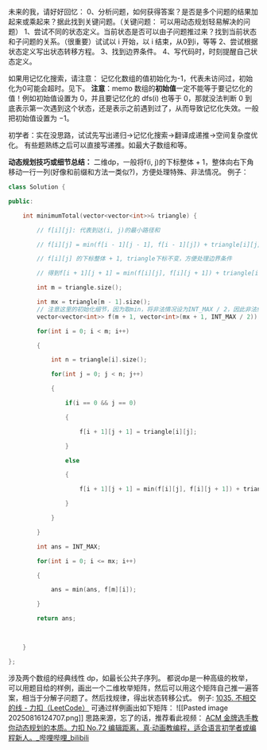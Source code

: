 未来的我，请好好回忆：
0、分析问题，如何获得答案？是否是多个问题的结果加起来或乘起来？据此找到关键问题。（关键问题： 可以用动态规划轻易解决的问题）
1、尝试不同的状态定义。当前状态是否可以由子问题推过来？找到当前状态和子问题的关系。（很重要）试试以 i 开始，以 i 结束，从0到i，等等
2、尝试根据状态定义写出状态转移方程。
3、找到边界条件。
4、写代码时，时刻提醒自己状态定义。

如果用记忆化搜索，请注意：
记忆化数组的值初始化为-1，代表未访问过，初始化为0可能会超时。见下。
**注意**：memo 数组的**初始值**一定不能等于要记忆化的值！例如初始值设置为 0，并且要记忆化的 dfs(i) 也等于 0，那就没法判断 0 到底表示第一次遇到这个状态，还是表示之前遇到过了，从而导致记忆化失效。一般把初始值设置为 −1。

初学者：实在没思路，试试先写出递归->记忆化搜索->翻译成递推->空间复杂度优化。
有些题熟练之后可以直接写递推。如最大子数组和等。

**动态规划技巧或细节总结：**
二维dp，一般将f(i, j)的下标整体 + 1，整体向右下角移动一行一列(好像和前缀和方法一类似?)，方便处理特殊、非法情况。
例子：
```cpp
class Solution {

public:

    int minimumTotal(vector<vector<int>>& triangle) {

        // f[i][j]: 代表到达(i, j)的最小路径和

        // f[i][j] = min(f[i - 1][j - 1], f[i - 1][j]) + triangle[i][j];

        // f[i][j] 的下标整体 + 1, triangle下标不变，方便处理边界条件

        // 得到f[i + 1][j + 1] = min(f[i][j], f[i][j + 1]) + triangle[i][j];

        int m = triangle.size();

        int mx = triangle[m - 1].size();
		// 注意这里的初始化细节，因为取min，将非法情况设为INT_MAX / 2，因此非法情况取min时自动被过滤！！！
        vector<vector<int>> f(m + 1, vector<int>(mx + 1, INT_MAX / 2));

        for(int i = 0; i < m; i++)

        {

            int n = triangle[i].size();

            for(int j = 0; j < n; j++)

            {

                if(i == 0 && j == 0)

                {

                    f[i + 1][j + 1] = triangle[i][j];

                }

                else

                {

                    f[i + 1][j + 1] = min(f[i][j], f[i][j + 1]) + triangle[i][j];

                }

            }

        }

        int ans = INT_MAX;

        for(int i = 0; i <= mx; i++)

        {

            ans = min(ans, f[m][i]);

        }

        return ans;

  

    }

};
```

涉及两个数组的经典线性 dp，如最长公共子序列。
都说dp是一种高级的枚举，可以用题目给的样例，画出一个二维枚举矩阵，然后可以用这个矩阵自己推一遍答案，相当于分解子问题了。然后找规律，得出状态转移公式。
例子:
[1035. 不相交的线 - 力扣（LeetCode）](https://leetcode.cn/problems/uncrossed-lines/)
可通过样例画出如下矩阵：
![[Pasted image 20250816124707.png]]
思路来源，忘了的话，推荐看此视频：
[ACM 金牌选手教你动态规划的本质。力扣 No.72 编辑距离，真·动画教编程，适合语言初学者或编程新人。_哔哩哔哩_bilibili](https://www.bilibili.com/video/BV1FJ4m1M7RJ/?spm_id_from=333.1387.upload.video_card.click&vd_source=aac1e183f7b5cdf6e73093c413d18603)